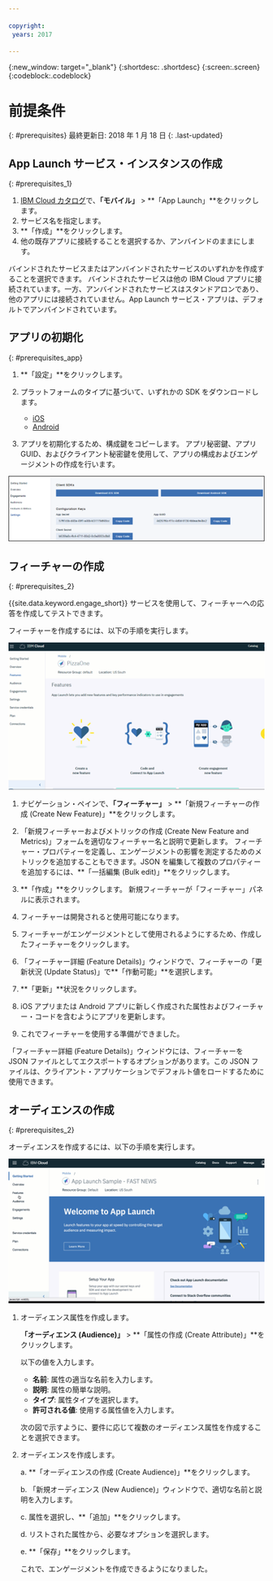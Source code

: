 ```yaml
---

copyright:
 years: 2017

---
```


{:new_window: target="_blank"}
{:shortdesc: .shortdesc}
{:screen:.screen}
{:codeblock:.codeblock}

# 前提条件
{: #prerequisites}
最終更新日: 2018 年 1 月 18 日
{: .last-updated}


## App Launch サービス・インスタンスの作成
{: #prerequisites_1}

1. [IBM Cloud カタログ](https://console.ng.bluemix.net/catalog/)で、**「モバイル」** > **「App Launch」**をクリックします。
2. サービス名を指定します。
3. **「作成」**をクリックします。
4. 他の既存アプリに接続することを選択するか、アンバインドのままにします。


バインドされたサービスまたはアンバインドされたサービスのいずれかを作成することを選択できます。 バインドされたサービスは他の IBM Cloud アプリに接続されています。一方、アンバインドされたサービスはスタンドアロンであり、他のアプリには接続されていません。App Launch サービス・アプリは、デフォルトでアンバインドされています。

## アプリの初期化
{: #prerequisites_app}

1. **「設定」**をクリックします。
1. プラットフォームのタイプに基づいて、いずれかの SDK をダウンロードします。
	- [iOS](https://github.com/ibm-bluemix-mobile-services/bms-clientsdk-swift-applaunch)
	- [Android](https://github.com/ibm-bluemix-mobile-services/bms-clientsdk-android-applaunch)

2. アプリを初期化するため、構成鍵をコピーします。 アプリ秘密鍵、アプリ GUID、およびクライアント秘密鍵を使用して、アプリの構成およびエンゲージメントの作成を行います。

![SDK および鍵](images/engagement_settings.gif)

## フィーチャーの作成
{: #prerequisites_2}

{{site.data.keyword.engage_short}} サービスを使用して、フィーチャーへの応答を作成してテストできます。 

フィーチャーを作成するには、以下の手順を実行します。

![フィーチャー詳細](images/feature_creation_animated.gif)

1. ナビゲーション・ペインで、**「フィーチャー」** > **「新規フィーチャーの作成 (Create New Feature)」**をクリックします。 

2. 「新規フィーチャーおよびメトリックの作成 (Create New Feature and Metrics)」フォームを適切なフィーチャー名と説明で更新します。 フィーチャー・プロパティーを定義し、エンゲージメントの影響を測定するためのメトリックを追加することもできます。JSON を編集して複数のプロパティーを追加するには、**「一括編集 (Bulk edit)」**をクリックします。

3. **「作成」**をクリックします。 新規フィーチャーが「フィーチャー」パネルに表示されます。 

4. フィーチャーは開発されると使用可能になります。

5. フィーチャーがエンゲージメントとして使用されるようにするため、作成したフィーチャーをクリックします。

6. 「フィーチャー詳細 (Feature Details)」ウィンドウで、フィーチャーの「更新状況 (Update Status)」で**「作動可能」**を選択します。

7. **「更新」**状況をクリックします。

8. iOS アプリまたは Android アプリに新しく作成された属性およびフィーチャー・コードを含むようにアプリを更新します。 

9. これでフィーチャーを使用する準備ができました。

「フィーチャー詳細 (Feature Details)」ウィンドウには、フィーチャーを JSON ファイルとしてエクスポートするオプションがあります。この JSON ファイルは、クライアント・アプリケーションでデフォルト値をロードするために使用できます。


## オーディエンスの作成
{: #prerequisites_2}

オーディエンスを作成するには、以下の手順を実行します。

![オーディエンスの作成](images/create_audience_animated.gif)

1. オーディエンス属性を作成します。 

	**「オーディエンス (Audience)」** > **「属性の作成 (Create Attribute)」**をクリックします。

	以下の値を入力します。

	- **名前**: 属性の適当な名前を入力します。
	- **説明**: 属性の簡単な説明。
	- **タイプ**:	属性タイプを選択します。
	- **許可される値**: 使用する属性値を入力します。

    次の図で示すように、要件に応じて複数のオーディエンス属性を作成することを選択できます。
	
	
2. オーディエンスを作成します。

	a. **「オーディエンスの作成 (Create Audience)」**をクリックします。

	b. 「新規オーディエンス (New Audience)」ウィンドウで、適切な名前と説明を入力します。

	c. 属性を選択し、**「追加」**をクリックします。

    d. リストされた属性から、必要なオプションを選択します。

	e. **「保存」**をクリックします。
	
	これで、エンゲージメントを作成できるようになりました。

<!-- You can now create an engagement using the [Feature Control](app_feature_toggle.html) option. -->
